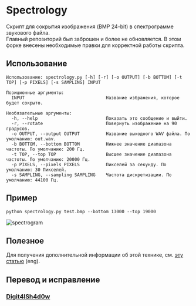 # Spectrology
Скрипт для сокрытия изображения (BMP 24-bit) в спектрограмме звукового файла.  
Главный репозиторий был заброшен и более не обновляется. В этом форке внесены необходимые правки для корректной работы скрипта.

## Использование

```
Использование: spectrology.py [-h] [-r] [-o OUTPUT] [-b BOTTOM] [-t TOP] [-p PIXELS] [-s SAMPLING] INPUT

Позиционные аргументы:
  INPUT                               Название избражения, которое будет сокрыто.

Необязательные аргументы:
  -h, --help                          Показать это сообщение и выйти.
  -r, --rotate                        Повернуть изображение на 90 градусов.
  -o OUTPUT, --output OUTPUT          Название выходного WAV файла. По умолчанию: out.wav.
  -b BOTTOM, --bottom BOTTOM          Нижнее значение диапазона частоты. По умолчанию: 200 Гц.
  -t TOP, --top TOP                   Высшее значение диапазона частоты. По умолчанию: 20000 Гц.
  -p PIXELS, --pixels PIXELS          Пикселей за секунду. По умолчанию: 30 Пикселей.
  -s SAMPLING, --sampling SAMPLING    Частота дискретизации. По умолчанию: 44100 Гц.
```

## Пример

```
python spectrology.py test.bmp --bottom 13000 --top 19000
```
![spectrogram](https://solusipse.net/blog/img/posts/audio-samples/7.png)

## Полезное

Для получения дополнительной информации об этой технике, см. [эту статью](https://solusipse.net/blog/post/basic-methods-of-audio-steganography-spectrograms/) (eng).

## Перевод и исправление
### [Digit4lSh4d0w](https://github.com/Digit4lSh4d0w)
